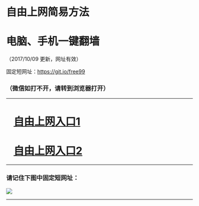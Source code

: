 ﻿# 自由上网简易方法

# 电脑、手机一键翻墙

（2017/10/09 更新，网址有效）

固定短网址：https://git.io/free99

### （微信如打不开，请转到浏览器打开）


***





# &nbsp;&nbsp; <a href="http://ft2739232759.fwq-tz-1001.info/fwqtz01.html?t=100900113904 " target="_blank">自由上网入口1</a>
# &nbsp;&nbsp; <a href="http://ft2278128167.fwq-tz-1002.info/fwqtz02.html?t=10090013855 " target="_blank">自由上网入口2</a>
***

### 请记住下图中固定短网址：

<img src="https://s3-us-west-2.amazonaws.com/fwq-1001/yjfq-20170905okok.png" /> 


***

